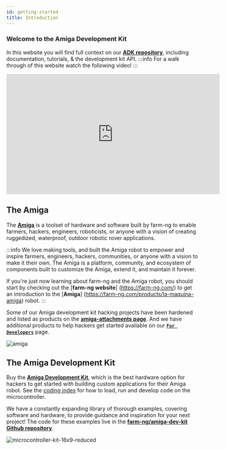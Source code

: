 ```yaml
---
id: getting-started
title: Introduction
---
```


### Welcome to the Amiga Development Kit

In this website you will find full context on our
[**ADK repository**](https://github.com/farm-ng/amiga-dev-kit),
including documentation, tutorials, & the development kit API.
:::info
For a walk through of this website watch the following video!
:::
<iframe width="560" height="315" src="https://www.youtube.com/embed/E-KLkQRhuyU?list=PLWQmpzk0y9NDXFKSwvCjYtRL8QNWfK4ND" title="SDK Tutorial v1" frameborder="0" allow="accelerometer; autoplay; clipboard-write; encrypted-media; gyroscope; picture-in-picture; web-share" allowfullscreen></iframe>

## The Amiga

The [**Amiga**](https://farm-ng.com/products/la-maquina-amiga) is
a toolset of hardware and software built by farm-ng to enable
farmers, hackers, engineers, roboticists, or anyone with a vision
of creating ruggedized, waterproof, outdoor robotic rover
applications.

:::info
We love making tools, and built the Amiga robot to empower and
inspire farmers, engineers, hackers, communities, or anyone with
a vision to make it their own.
The Amiga is a platform, community, and ecosystem of components
built to customize the Amiga, extend it, and maintain it forever.

If you're just now learning about farm-ng and the Amiga robot,
you should start by checking out the [**farm-ng website**]
(<https://farm-ng.com/>) to get an introduction to the [**Amiga**]
(<https://farm-ng.com/products/la-maquina-amiga>) robot.
:::

Some of our Amiga development kit hacking projects have been
hardened and listed as products on the
[**amiga-attachments page**](https://farm-ng.com/collections/amiga-attachments).
And we have additional products to help hackers get started
available on our [**`For Developers`**](https://farm-ng.com/collections/for-developers) page.

![amiga](https://user-images.githubusercontent.com/53625197/187559379-b7b8fcf3-5fe7-4e14-aa47-fa0022f3801b.JPG)

## The Amiga Development Kit

Buy the [**Amiga Development Kit**](https://farm-ng.com/products/microcontroller-kit),
which is the best hardware option for hackers to get started with
building custom applications for their Amiga robot. See the
[coding index](https://amiga.farm-ng.com/docs/#microcontroller-kit-overview)
for how to load, run and develop code on the microcontroller.

We have a constantly expanding library of thorough examples,
covering software and hardware,
to provide guidance and inspiration for your next project!
The code for these examples live in the
[**farm-ng/amiga-dev-kit Github repository**](https://github.com/farm-ng/amiga-dev-kit).

![microcontroller-kit-16x9-reduced](https://user-images.githubusercontent.com/53625197/187550507-c52d2666-846c-47d5-a4c2-8685d184c3a6.jpg)

<!-- ## What is the Amiga?
(Components Overview)

## How the Amiga Works
(Communication Overview)

## Why CANBus?

## What do I need to start sending commands to the Amiga? -->
